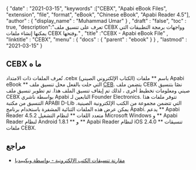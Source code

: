 {
  "date" : "2021-03-15",
  "keywords" :["CEBX", "Apabi eBook Files", "extension", "file", "format", "eBook", "Chinese eBook", "Apabi Reader 4.5"],
  "author" : {
    "display_name" : "Muhammad Umar"
} ,
  "draft" : "false",
  "toc" : true,
  "description":"تعرف على تنسيق ملف CEBX وواجهات برمجة التطبيقات التي يمكنها إنشاء ملفات CEBX وفتحها." ,
  "title" :"CEBX - Apabi eBook File" ,
  "linktitle" : "CEBX",
  "menu" : {
    "docs" : {
      "parent" : "ebook"
}
} ,
  "lastmod" : "2021-03-15"
}

## CEBX ما ه

تُعرف الملفات ذات الامتداد .cebx (الكتاب الإلكتروني الصيني) باسم ** ملفات Apabi eBook ** التي حلت بالفعل محل تنسيق ملف [CEB](/ar/ebook/ceb/). يتضمن ملف CEBX نصًا بتنسيق صيني ومعلومات تخطيط أخرى ، لذلك تم إيقاف تنسيق الملف هذا. تم تطوير تنسيق ملف CEBX بواسطة ناشري Apabi التابعين لـ Founder Electronics. تتوفر ملفات هذا التنسيق من مكتبة APABI D-Lib التي تتضمن مجموعة من الكتب الإلكترونية الصينية. يمكن عرض هذه الملفات الثنائية المشفرة باستخدام برنامج Apabi. يدعم ** Apabi Reader 4.5.2 متعدد اللغات ** لنظام التشغيل Microsoft Windows و ** Apabi Reader لنظام Android 1.8.1 ** و ** Apabi Reader لنظام iOS 2.4.0 ** تنسيقات ملفات CEBX.

## مراجع

* [مقارنة تنسيقات الكتب الإلكترونية - بواسطة ويكيبيديا](https://en.wikipedia.org/wiki/Comparison_of_e-book_formats)

